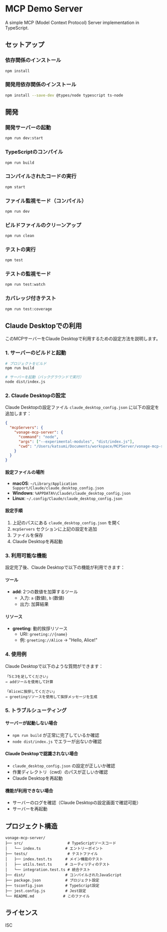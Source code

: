 # MCP Demo Server

A simple MCP (Model Context Protocol) Server implementation in TypeScript.

## セットアップ

### 依存関係のインストール

```bash
npm install
```

### 開発用依存関係のインストール

```bash
npm install --save-dev @types/node typescript ts-node
```

## 開発

### 開発サーバーの起動

```bash
npm run dev:start
```

### TypeScriptのコンパイル

```bash
npm run build
```

### コンパイルされたコードの実行

```bash
npm start
```

### ファイル監視モード（コンパイル）

```bash
npm run dev
```

### ビルドファイルのクリーンアップ

```bash
npm run clean
```

### テストの実行

```bash
npm test
```

### テストの監視モード

```bash
npm run test:watch
```

### カバレッジ付きテスト

```bash
npm run test:coverage
```

## Claude Desktopでの利用

このMCPサーバーをClaude Desktopで利用するための設定方法を説明します。

### 1. サーバーのビルドと起動

```bash
# プロジェクトをビルド
npm run build

# サーバーを起動（バックグラウンドで実行）
node dist/index.js
```

### 2. Claude Desktopの設定

Claude Desktopの設定ファイル `claude_desktop_config.json` に以下の設定を追加します：

```json
{
  "mcpServers": {
    "vonage-mcp-server": {
      "command": "node",
      "args": ["--experimental-modules", "dist/index.js"],
      "cwd": "/Users/katsumi/Documents/workspace/MCPServer/vonage-mcp-server"
    }
  }
}
```

#### 設定ファイルの場所
- **macOS**: `~/Library/Application Support/Claude/claude_desktop_config.json`
- **Windows**: `%APPDATA%\Claude\claude_desktop_config.json`
- **Linux**: `~/.config/Claude/claude_desktop_config.json`

#### 設定手順
1. 上記のパスにある `claude_desktop_config.json` を開く
2. `mcpServers` セクションに上記の設定を追加
3. ファイルを保存
4. Claude Desktopを再起動

### 3. 利用可能な機能

設定完了後、Claude Desktopで以下の機能が利用できます：

#### ツール
- **add**: 2つの数値を加算するツール
  - 入力: `a` (数値), `b` (数値)
  - 出力: 加算結果

#### リソース
- **greeting**: 動的挨拶リソース
  - URI: `greeting://{name}`
  - 例: `greeting://Alice` → "Hello, Alice!"

### 4. 使用例

Claude Desktopで以下のような質問ができます：

```
「5と3を足してください」
→ addツールを使用して計算

「Aliceに挨拶してください」
→ greetingリソースを使用して挨拶メッセージを生成
```

### 5. トラブルシューティング

#### サーバーが起動しない場合
- `npm run build` が正常に完了しているか確認
- `node dist/index.js` でエラーが出ないか確認

#### Claude Desktopで認識されない場合
- `claude_desktop_config.json` の設定が正しいか確認
- 作業ディレクトリ（cwd）のパスが正しいか確認
- Claude Desktopを再起動

#### 機能が利用できない場合
- サーバーのログを確認（Claude Desktopの設定画面で確認可能）
- サーバーを再起動

## プロジェクト構造

```
vonage-mcp-server/
├── src/                    # TypeScriptソースコード
│   └── index.ts           # エントリーポイント
├── tests/                  # テストファイル
│   ├── index.test.ts      # メイン機能のテスト
│   ├── utils.test.ts      # ユーティリティのテスト
│   └── integration.test.ts # 統合テスト
├── dist/                  # コンパイルされたJavaScript
├── package.json           # プロジェクト設定
├── tsconfig.json          # TypeScript設定
├── jest.config.js         # Jest設定
└── README.md             # このファイル
```

## ライセンス

ISC 